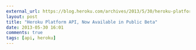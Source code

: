 ```yaml
---
external_url: https://blog.heroku.com/archives/2013/5/30/heroku-platform-api-beta
layout: post
title: "Heroku Platform API, Now Available in Public Beta"
date: 2013-05-30 16:01
comments: true
tags: [api, heroku]
---
```

